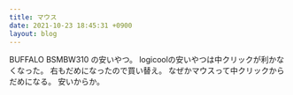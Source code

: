 ```yaml
---
title: マウス
date: 2021-10-23 18:45:31 +0900
layout: blog
---
```


BUFFALO BSMBW310 の安いやつ。
logicoolの安いやつは中クリックが利かなくなった。
右もだめになったので買い替え。
なぜかマウスって中クリックからだめになる。
安いからか。
